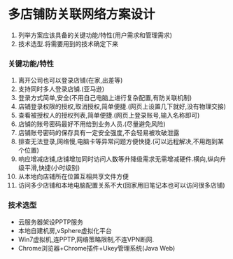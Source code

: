 # 多店铺防关联网络方案设计

1. 列举方案应该具备的关键功能/特性(用户需求和管理需求)
2. 技术选型.将需要用到的技术确定下来


### 关键功能/特性
1. 离开公司也可以登录店铺(在家,出差等)
2. 支持同时多人登录店铺.(亚马逊)
3. 登录方式简单,安全(不用自己电脑上进行复杂配置,有防关联机制)
4. 店铺登录权限的授权,取消授权,简单便捷.(网页上设置几下就好,没有物理交接)
5. 查看被授权人的授权列表,简单便捷.(网页上登录账号,输入名称即可)
6. 店铺的账号密码最好不用给到业务人员.(尽量避免风险)
7. 店铺账号密码的保存具有一定安全强度,不会轻易被攻破泄露
8. 排查无法登录,网络慢,电脑卡等异常问题方便快捷.(可以远程解决,不用跑到某个位置)
9. 响应增减店铺,店铺增加同时访问人数等升降级需求无需增减硬件.横向,纵向升级平滑,快捷(小时级别)
10. 从本地向店铺所在位置互相共享文件方便
11. 访问多少店铺和本地电脑配置关系不大(回家用旧笔记本也可以访问很多店铺)

### 技术选型
+ 云服务器架设PPTP服务
+ 本地自建机房,vSphere虚拟化平台
+ Win7虚拟机,连PPTP,网络策略限制,不连VPN断网.
+ Chrome浏览器+Chrome插件+Ukey管理系统(Java Web)